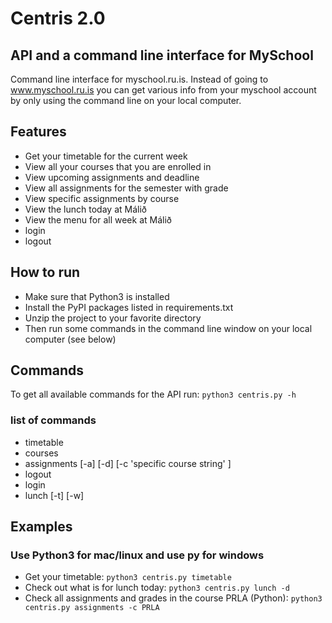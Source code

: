 # Centris 2.0 
## API and a command line interface for MySchool
Command line interface for myschool.ru.is. Instead of going to www.myschool.ru.is you can get various info from your myschool account by only using the command line on your local computer.

## Features
+ Get your timetable for the current week
+ View all your courses that you are enrolled in
+ View upcoming assignments and deadline
+ View all assignments for the semester with grade
+ View specific assignments by course
+ View the lunch today at Málið 
+ View the menu for all week at Málið
+ login 
+ logout

## How to run
+ Make sure that Python3 is installed
+ Install the PyPI packages listed in requirements.txt
+ Unzip the project to your favorite directory
+ Then run some commands in the command line window on your local computer (see below)

## Commands
To get all available commands for the API run:
``` python3 centris.py -h ```

### list of commands
+ timetable
+ courses
+ assignments [-a] [-d] [-c 'specific course string' ]
+ logout
+ login
+ lunch [-t] [-w]

## Examples
### Use Python3 for mac/linux and use py for windows
+ Get your timetable:
``` python3 centris.py timetable ```
+ Check out what is for lunch today:
``` python3 centris.py lunch -d ```
+ Check all assignments and grades in the course PRLA (Python):
``` python3 centris.py assignments -c PRLA ```
